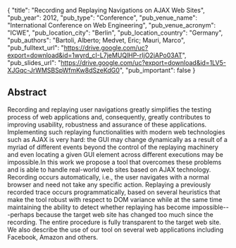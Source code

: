 {
  "title": "Recording and Replaying Navigations on AJAX Web Sites",
  "pub_year": 2012,
  "pub_type": "Conference",
  "pub_venue_name": "International Conference on Web Engineering",
  "pub_venue_acronym": "ICWE",
  "pub_location_city": "Berlin",
  "pub_location_country": "Germany",
  "pub_authors": "Bartoli, Alberto; Medvet, Eric; Mauri, Marco",
  "pub_fulltext_url": "https://drive.google.com/uc?export=download&id=1wyrd_cI-L7jeMUQlHP-rIjO2jAPo03AT",
  "pub_slides_url": "https://drive.google.com/uc?export=download&id=1LV5-XJGqc-JrWMSBSpWfmKw8dSzeKdG0",
  "pub_important": false
}

## Abstract
Recording and replaying user navigations greatly simplifies the testing process of web applications and, consequently, greatly contributes to improving usability, robustness and assurance of these applications. Implementing such replaying functionalities with modern web technologies such as AJAX is very hard: the GUI may change dynamically as a result of a myriad of different events beyond the control of the replaying machinery and even locating a given GUI element across different executions may be impossible.In this work we propose a tool that overcomes these problems and is able to handle real-world web sites based on AJAX technology. Recording occurs automatically, i.e., the user navigates with a normal browser and need not take any specific action. Replaying a previously recorded trace occurs programmatically, based on several heuristics that make the tool robust with respect to DOM variance while at the same time maintaining the ability to detect whether replaying has become impossible---perhaps because the target web site has changed too much since the recording. The entire procedure is fully transparent to the target web site. We also describe the use of our tool on several web applications including Facebook, Amazon and others.
